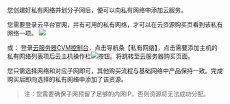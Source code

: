 您创建好私有网络并划分子网后，便可以向私有网络中添加云服务。

您需要登录云平台官网，并有可用的私有网络，才可以在云资源购买页看到该私有网络一项。
![](http://imgcache.tce.fsphere.cn/static/mccdn.qcloud.com/img567fa10f87707.png)

或：
登录[云服务器CVM控制台](http://console.tce.fsphere.cn/)，点击导航条【私有网络】，点击需要添加主机的私有网络列表项后云主机操作栏![](http://imgcache.tce.fsphere.cn/static/mccdn.qcloud.com/img568e1e92896dc.png)按钮。将跳转至云服务器购买页面。

您只需选择网络和对应子网即可，其他购买流程与基础网络中产品保持一致。完成购买后即向选择的私有网络中添加了该资源。

> 注：您需要确保子网预留了足够的内网IP，否则资源将无法成功分配。